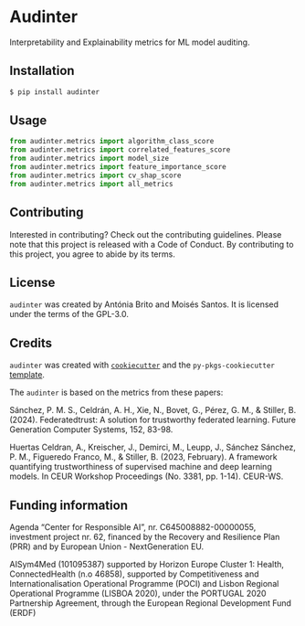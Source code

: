 # Audinter

Interpretability and Explainability metrics for ML model auditing.

## Installation

```bash
$ pip install audinter
```

## Usage

```python
from audinter.metrics import algorithm_class_score
from audinter.metrics import correlated_features_score
from audinter.metrics import model_size
from audinter.metrics import feature_importance_score
from audinter.metrics import cv_shap_score
from audinter.metrics import all_metrics
```

## Contributing

Interested in contributing? Check out the contributing guidelines. Please note that this project is released with a Code of Conduct. By contributing to this project, you agree to abide by its terms.

## License

`audinter` was created by Antónia Brito and Moisés Santos. It is licensed under the terms of the GPL-3.0.

## Credits

`audinter` was created with [`cookiecutter`](https://cookiecutter.readthedocs.io/en/latest/) and the `py-pkgs-cookiecutter` [template](https://github.com/py-pkgs/py-pkgs-cookiecutter).

The `audinter` is based on the metrics from these papers:

Sánchez, P. M. S., Celdrán, A. H., Xie, N., Bovet, G., Pérez, G. M., & Stiller, B. (2024). Federatedtrust: A solution for trustworthy federated learning. Future Generation Computer Systems, 152, 83-98.

Huertas Celdran, A., Kreischer, J., Demirci, M., Leupp, J., Sánchez Sánchez, P. M., Figueredo Franco, M., & Stiller, B. (2023, February). A framework quantifying trustworthiness of supervised machine and deep learning models. In CEUR Workshop Proceedings (No. 3381, pp. 1-14). CEUR-WS.

## Funding information

Agenda “Center for Responsible AI”, nr. C645008882-00000055, investment project nr. 62, financed by the Recovery and Resilience Plan (PRR) and by European Union -  NextGeneration EU.

AISym4Med (101095387) supported by Horizon Europe Cluster 1: Health, ConnectedHealth (n.o 46858), supported by Competitiveness and Internationalisation Operational Programme (POCI) and Lisbon Regional Operational Programme (LISBOA 2020), under the PORTUGAL 2020 Partnership Agreement, through the European Regional Development Fund (ERDF)
